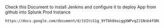 Check this Document to install Jenkins and configure it to deploy App from github into Splunk Prod Instance

```bash
https://docs.google.com/document/d/1VZtcS1g_9YTbh8koiggXWPvqZJ1Nnb4fORGaQ9-JmTs/edit
```
